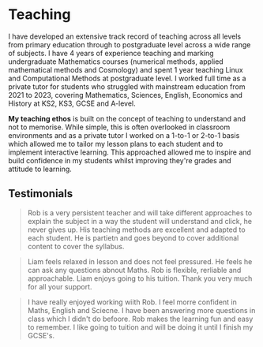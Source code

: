 # Teaching 

I have developed an extensive track record of teaching across all levels from primary education through to postgraduate level across a wide range of subjects. I have 4 years of experience teaching and marking undergraduate Mathematics courses (numerical methods, applied mathematical methods and Cosmology) and spent 1 year teaching Linux and Computational Methods at postgraduate level. I worked full time as a private tutor for students who struggled with mainstream education from 2021 to 2023, covering Mathematics, Sciences, English, Economics and History at KS2, KS3, GCSE and A-level. 

**My teaching ethos** is built on the concept of teaching to understand and not to memorise. While simple, this is often overlooked in classroom environments and as a private tutor I worked on a 1-to-1 or 2-to-1 basis which allowed me to tailor my lesson plans to each student and to implement interactive learning. This approached allowed me to inspire and build confidence in my students whilst improving they're grades and attitude to learning. 

## Testimonials
> Rob is a very persistent teacher and will take different approaches to explain the subject in a way the student will understand and click, he never gives up. His teaching methods are excellent and adapted to each student. He is partietn and goes beyond to cover additional content to cover the syllabus.

 > Liam feels relaxed in lesson and does not feel pressured. He feels he can ask any questions abnout Maths. Rob is flexible, rerliable and approachable. Liam enjoys going to his tuition. Thank you very much for all your support.

> I have really enjoyed working wiith Rob. I feel morre confident in Maths, English and Sciecne. I have been answering more questions in class which I didn't do befoore. Rob makes the learning fun and easy to remember. I like going to tuition and will be doing it until I finish my GCSE's.


